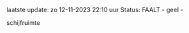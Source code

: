 laatste update: 
zo 12-11-2023 22:10   uur 
Status: FAALT - geel - 
<div class="service Y">schijfruimte</div>